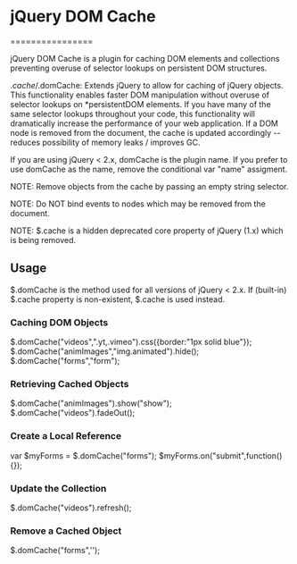 # jQuery DOM Cache
================

jQuery DOM Cache is a plugin for caching DOM elements and collections preventing overuse of selector lookups on persistent DOM structures.

$.cache/$.domCache: Extends jQuery to allow for caching of jQuery objects.
This functionality enables faster DOM manipulation without overuse
of selector lookups on *persistentDOM elements. If you have many
of the same selector lookups throughout your code, this functionality
will dramatically increase the performance of your web application.
If a DOM node is removed from the document, the cache is updated accordingly -- reduces possibility of memory leaks / improves GC.

If you are using jQuery < 2.x, domCache is the plugin name. If you prefer
to use domCache as the name, remove the conditional var "name" assigment.

NOTE: Remove objects from the cache by passing an empty string selector.

NOTE: Do NOT bind events to nodes which may be removed from the document.

NOTE: $.cache is a hidden deprecated core property of jQuery (1.x) which is being removed.


## Usage
$.domCache is the method used for all versions of jQuery < 2.x.
If (built-in) $.cache property is non-existent, $.cache is used instead.

### Caching DOM Objects
$.domCache("videos",".yt,.vimeo").css({border:"1px solid blue"});
$.domCache("animImages","img.animated").hide();
$.domCache("forms","form");

### Retrieving Cached Objects
$.domCache("animImages").show("show");
$.domCache("videos").fadeOut();

### Create a Local Reference
var $myForms = $.domCache("forms");
$myForms.on("submit",function(){});

### Update the Collection
$.domCache("videos").refresh();

### Remove a Cached Object
$.domCache("forms",'');